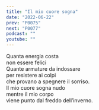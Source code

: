```yaml
---
title: "Il mio cuore sogna"
date: "2022-06-22"
prev: "P0075"
next: "P0077"
podcast: ""
youtube: ""
---
```


Quanta energia costa  
non essere felici  
Quante armature da indossare  
per resistere ai colpi  
che provano a spegnere il sorriso.  
Il mio cuore sogna nudo  
mentre il mio corpo  
viene punto dal freddo dell’inverno.
